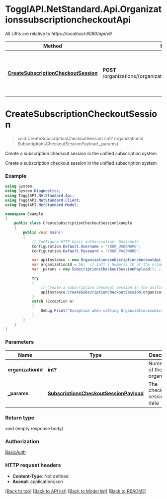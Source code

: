 # TogglAPI.NetStandard.Api.OrganizationssubscriptioncheckoutApi

All URIs are relative to *https://localhost:8080/api/v9*

Method | HTTP request | Description
------------- | ------------- | -------------
[**CreateSubscriptionCheckoutSession**](OrganizationssubscriptioncheckoutApi.md#createsubscriptioncheckoutsession) | **POST** /organizations/{organization_id}/subscription/checkout_session | Create a subscription checkout session in the unified subscription system


<a name="createsubscriptioncheckoutsession"></a>
# **CreateSubscriptionCheckoutSession**
> void CreateSubscriptionCheckoutSession (int? organizationId, SubscriptionsCheckoutSessionPayload _params)

Create a subscription checkout session in the unified subscription system

Create a subscription checkout session in the unified subscription system

### Example
```csharp
using System;
using System.Diagnostics;
using TogglAPI.NetStandard.Api;
using TogglAPI.NetStandard.Client;
using TogglAPI.NetStandard.Model;

namespace Example
{
    public class CreateSubscriptionCheckoutSessionExample
    {
        public void main()
        {
            // Configure HTTP basic authorization: BasicAuth
            Configuration.Default.Username = "YOUR_USERNAME";
            Configuration.Default.Password = "YOUR_PASSWORD";

            var apiInstance = new OrganizationssubscriptioncheckoutApi();
            var organizationId = 56;  // int? | Numeric ID of the organization
            var _params = new SubscriptionsCheckoutSessionPayload(); // SubscriptionsCheckoutSessionPayload | The checkout session data

            try
            {
                // Create a subscription checkout session in the unified subscription system
                apiInstance.CreateSubscriptionCheckoutSession(organizationId, _params);
            }
            catch (Exception e)
            {
                Debug.Print("Exception when calling OrganizationssubscriptioncheckoutApi.CreateSubscriptionCheckoutSession: " + e.Message );
            }
        }
    }
}
```

### Parameters

Name | Type | Description  | Notes
------------- | ------------- | ------------- | -------------
 **organizationId** | **int?**| Numeric ID of the organization | 
 **_params** | [**SubscriptionsCheckoutSessionPayload**](SubscriptionsCheckoutSessionPayload.md)| The checkout session data | 

### Return type

void (empty response body)

### Authorization

[BasicAuth](../README.md#BasicAuth)

### HTTP request headers

 - **Content-Type**: Not defined
 - **Accept**: application/json

[[Back to top]](#) [[Back to API list]](../README.md#documentation-for-api-endpoints) [[Back to Model list]](../README.md#documentation-for-models) [[Back to README]](../README.md)

